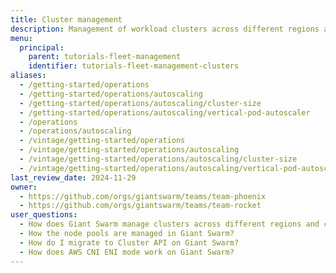 ```yaml
---
title: Cluster management
description: Management of workload clusters across different regions and cloud providers.
menu:
  principal:
    parent: tutorials-fleet-management
    identifier: tutorials-fleet-management-clusters
aliases:
  - /getting-started/operations
  - /getting-started/operations/autoscaling
  - /getting-started/operations/autoscaling/cluster-size
  - /getting-started/operations/autoscaling/vertical-pod-autoscaler
  - /operations
  - /operations/autoscaling
  - /vintage/getting-started/operations
  - /vintage/getting-started/operations/autoscaling
  - /vintage/getting-started/operations/autoscaling/cluster-size
  - /vintage/getting-started/operations/autoscaling/vertical-pod-autoscaler
last_review_date: 2024-11-29
owner:
  - https://github.com/orgs/giantswarm/teams/team-phoenix
  - https://github.com/orgs/giantswarm/teams/team-rocket
user_questions:
  - How does Giant Swarm manage clusters across different regions and cloud providers?
  - How the node pools are managed in Giant Swarm?
  - How do I migrate to Cluster API on Giant Swarm?
  - How does AWS CNI ENI mode work on Giant Swarm?
---
```

